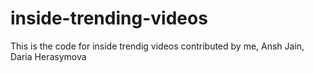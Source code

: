 # inside-trending-videos
This is the code for inside trendig videos contributed by me, Ansh Jain, Daria Herasymova
